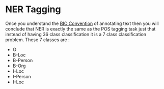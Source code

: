 # NER Tagging
Once you understand the [BIO Convention](https://youtu.be/_EbUgYcfZXo) of annotating text then you will conclude that NER is exactly the same as the POS tagging task just that instead of having 36 class classification it is a 7 class classification problem. These 7 classes are : 
- O
- B-Loc
- B-Person
- B-Org
- I-Loc
- I-Person
- I-Loc
